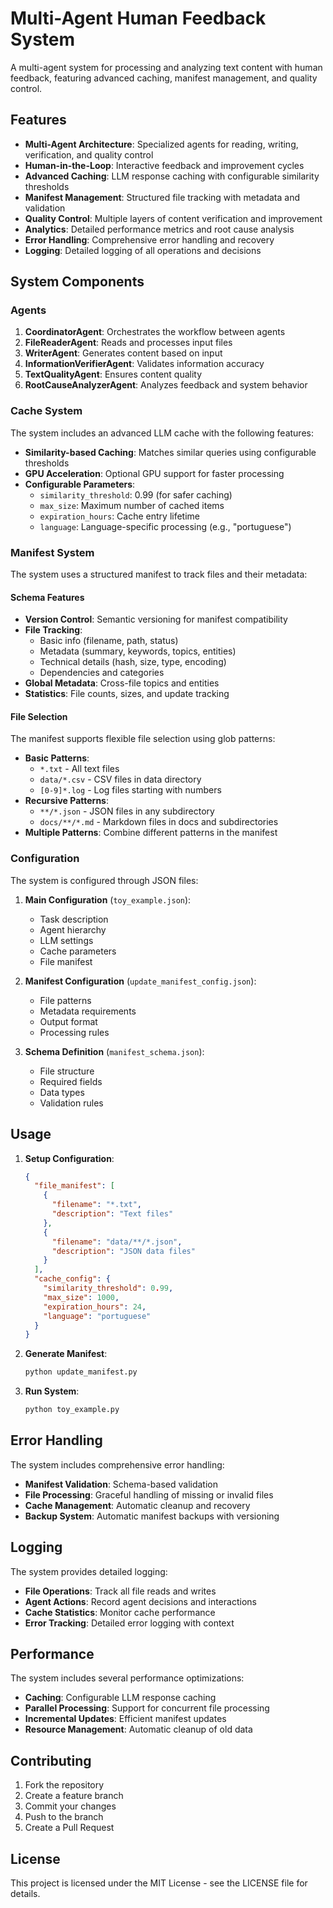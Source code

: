 # Multi-Agent Human Feedback System

A multi-agent system for processing and analyzing text content with human feedback, featuring advanced caching, manifest management, and quality control.

## Features

- **Multi-Agent Architecture**: Specialized agents for reading, writing, verification, and quality control
- **Human-in-the-Loop**: Interactive feedback and improvement cycles
- **Advanced Caching**: LLM response caching with configurable similarity thresholds
- **Manifest Management**: Structured file tracking with metadata and validation
- **Quality Control**: Multiple layers of content verification and improvement
- **Analytics**: Detailed performance metrics and root cause analysis
- **Error Handling**: Comprehensive error handling and recovery
- **Logging**: Detailed logging of all operations and decisions

## System Components

### Agents

1. **CoordinatorAgent**: Orchestrates the workflow between agents
2. **FileReaderAgent**: Reads and processes input files
3. **WriterAgent**: Generates content based on input
4. **InformationVerifierAgent**: Validates information accuracy
5. **TextQualityAgent**: Ensures content quality
6. **RootCauseAnalyzerAgent**: Analyzes feedback and system behavior

### Cache System

The system includes an advanced LLM cache with the following features:
- **Similarity-based Caching**: Matches similar queries using configurable thresholds
- **GPU Acceleration**: Optional GPU support for faster processing
- **Configurable Parameters**:
  - `similarity_threshold`: 0.99 (for safer caching)
  - `max_size`: Maximum number of cached items
  - `expiration_hours`: Cache entry lifetime
  - `language`: Language-specific processing (e.g., "portuguese")

### Manifest System

The system uses a structured manifest to track files and their metadata:

#### Schema Features

- **Version Control**: Semantic versioning for manifest compatibility
- **File Tracking**:
  - Basic info (filename, path, status)
  - Metadata (summary, keywords, topics, entities)
  - Technical details (hash, size, type, encoding)
  - Dependencies and categories
- **Global Metadata**: Cross-file topics and entities
- **Statistics**: File counts, sizes, and update tracking

#### File Selection

The manifest supports flexible file selection using glob patterns:
- **Basic Patterns**:
  - `*.txt` - All text files
  - `data/*.csv` - CSV files in data directory
  - `[0-9]*.log` - Log files starting with numbers
- **Recursive Patterns**:
  - `**/*.json` - JSON files in any subdirectory
  - `docs/**/*.md` - Markdown files in docs and subdirectories
- **Multiple Patterns**: Combine different patterns in the manifest

### Configuration

The system is configured through JSON files:

1. **Main Configuration** (`toy_example.json`):
   - Task description
   - Agent hierarchy
   - LLM settings
   - Cache parameters
   - File manifest

2. **Manifest Configuration** (`update_manifest_config.json`):
   - File patterns
   - Metadata requirements
   - Output format
   - Processing rules

3. **Schema Definition** (`manifest_schema.json`):
   - File structure
   - Required fields
   - Data types
   - Validation rules

## Usage

1. **Setup Configuration**:
   ```json
   {
     "file_manifest": [
       {
         "filename": "*.txt",
         "description": "Text files"
       },
       {
         "filename": "data/**/*.json",
         "description": "JSON data files"
       }
     ],
     "cache_config": {
       "similarity_threshold": 0.99,
       "max_size": 1000,
       "expiration_hours": 24,
       "language": "portuguese"
     }
   }
   ```

2. **Generate Manifest**:
   ```bash
   python update_manifest.py
   ```

3. **Run System**:
   ```bash
   python toy_example.py
   ```

## Error Handling

The system includes comprehensive error handling:
- **Manifest Validation**: Schema-based validation
- **File Processing**: Graceful handling of missing or invalid files
- **Cache Management**: Automatic cleanup and recovery
- **Backup System**: Automatic manifest backups with versioning

## Logging

The system provides detailed logging:
- **File Operations**: Track all file reads and writes
- **Agent Actions**: Record agent decisions and interactions
- **Cache Statistics**: Monitor cache performance
- **Error Tracking**: Detailed error logging with context

## Performance

The system includes several performance optimizations:
- **Caching**: Configurable LLM response caching
- **Parallel Processing**: Support for concurrent file processing
- **Incremental Updates**: Efficient manifest updates
- **Resource Management**: Automatic cleanup of old data

## Contributing

1. Fork the repository
2. Create a feature branch
3. Commit your changes
4. Push to the branch
5. Create a Pull Request

## License

This project is licensed under the MIT License - see the LICENSE file for details.
